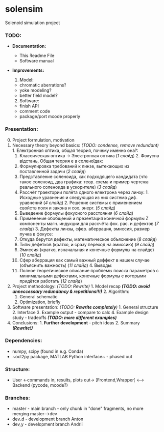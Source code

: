 # solensim
Solenoid simulation project

### TODO:
 - **Documentation:**
    - This Readme File
    - Software manual

 - **Improvements:**
    1. Model:
      - chromatic aberrations?
      - yoke modeling?
      - better field model?
    2. Software:
      - finish API
      - comment code
      - package/port mcode properly

### Presentation:
  0. Project formulation, motivation
  1. Necessary theory beyond basics: _(TODO: condense, remove redundant)_
    1. Електронная оптика, общая теория, почему именно она?:
       1. Классическая оптика -> Электронная оптика (_1 слайд_)
    2. Фокусна відстань, Общая теория e в соленоїдах:
       1. Формулировка требований к линзе, вытекающих из поставленной задачи (_2 слайд_)
       2. Представление соленоида, как подходящего кандидата (что такое соленоид, два графика: теор. схема и пример чертежа реального соленоида в ускорителе) (_3 слайд_)
       3. Рассчёт траектории полёта одного електрона через линзу:
         1. Исходные уравнения и следующая из них система диф. уравнений (_4 слайд_)
         2. Решение системы с применением свойств поля и закона и сох. энерг. (_5 слайд_)
       4. Выведение формулы фокусного расстояния (_6 слайд_)
       5. Применение обобщений и презентация конечной формулы Z компоненты магн. индукции для рассчёта фок. рас. и дефектов (_7 слайд_)
    3. Дефекты линзы, сфер. аберрация, эмиссия, размер пучка в фокусе:
       1. Откуда берутся дефекты, математическое объяснение (_8 слайд_)
       2. Типы дефетков (кратко, и сразу переход на эмиссию) (_9 слайд_)
       3. Эмиссия (кратко, изначальная и конечные формулы на слайде) (_10 слайд_)
       4. Сфер аберрация как самый важный деффект в нашем случае (объяснить важность) (_11 слайд_)
    4. Выводы:
       1. Полное теоретическое описание проблемы поиска параметров с минимальными дефектами, конечные формулы с которыми придётся работать (_12 слайд_)
  2. Project methodology: _(TODO: Rewrite)_
    1. Model recap **_(TODO: avoid unneccessary redundancy & repetitions!!!)_**
    2. Algorithm:
       1. General schematic
       2. Optimization, briefly
  3. Software presentation: _(TODO: **Rewrite completely**)_
    1. General structure
    2. Interface
    3. Example output - compare to calc
    4. Example design study - tradeoffs **_(TODO: more different examples)_**
  4. Conclusions:
    1. **Further development** - pitch ideas
    2. Summary **_(Rewrite!)_**


### Dependencies:
 - numpy, scipy (found in e.g. Conda)
 - ~oct2py package, MATLAB Python interface~ - phased out

### Structure:
 - User <-commands in, results, plots out-> [Frontend,Wrapper] <--> Backend (pycode, mcode?)

### Branches:
 - master - main branch - only chunk in "done" fragments, no more merging master-->dev
 - dev_d - development branch Anton
 - dev_y - development branch Andrii
